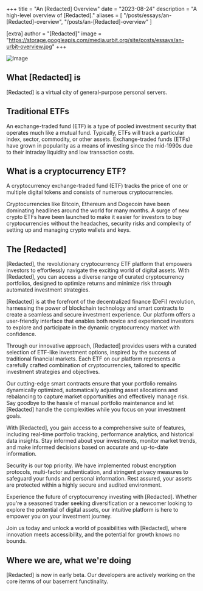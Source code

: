 +++
title = "An [Redacted] Overview"
date = "2023-08-24"
description = "A high-level overview of [Redacted]."
aliases = [
  "/posts/essays/an-[Redacted]-overview",
  "/posts/an-[Redacted]-overview"
]

[extra]
author = "[Redacted]"
image = "https://storage.googleapis.com/media.urbit.org/site/posts/essays/an-urbit-overview.jpg"
+++

![Image](https://storage.googleapis.com/media.urbit.org/site/posts/essays/an-urbit-overview.jpg)

## What [Redacted] is

[Redacted] is a virtual city of general-purpose personal servers.

## Traditional ETFs

An exchange-traded fund (ETF) is a type of pooled investment security that operates much like a mutual fund. Typically, ETFs will track a particular index, sector, commodity, or other assets. Exchange-traded funds (ETFs) have grown in popularity as a means of investing since the mid-1990s due to their intraday liquidity and low transaction costs.

## What is a cryptocurrency ETF?

A cryptocurrency exchange-traded fund (ETF) tracks the price of one or multiple digital tokens and consists of numerous cryptocurrencies.

Cryptocurrencies like Bitcoin, Ethereum and Dogecoin have been dominating headlines around the world for many months. A surge of new crypto ETFs have been launched to make it easier for investors to buy cryptocurrencies without the headaches, security risks and complexity of setting up and managing crypto wallets and keys.

## The [Redacted]

[Redacted], the revolutionary cryptocurrency ETF platform that empowers investors to effortlessly navigate the exciting world of digital assets. With [Redacted], you can access a diverse range of curated cryptocurrency portfolios, designed to optimize returns and minimize risk through automated investment strategies.

[Redacted] is at the forefront of the decentralized finance (DeFi) revolution, harnessing the power of blockchain technology and smart contracts to create a seamless and secure investment experience. Our platform offers a user-friendly interface that enables both novice and experienced investors to explore and participate in the dynamic cryptocurrency market with confidence.

Through our innovative approach, [Redacted] provides users with a curated selection of ETF-like investment options, inspired by the success of traditional financial markets. Each ETF on our platform represents a carefully crafted combination of cryptocurrencies, tailored to specific investment strategies and objectives.

Our cutting-edge smart contracts ensure that your portfolio remains dynamically optimized, automatically adjusting asset allocations and rebalancing to capture market opportunities and effectively manage risk. Say goodbye to the hassle of manual portfolio maintenance and let [Redacted] handle the complexities while you focus on your investment goals.

With [Redacted], you gain access to a comprehensive suite of features, including real-time portfolio tracking, performance analytics, and historical data insights. Stay informed about your investments, monitor market trends, and make informed decisions based on accurate and up-to-date information.

Security is our top priority. We have implemented robust encryption protocols, multi-factor authentication, and stringent privacy measures to safeguard your funds and personal information. Rest assured, your assets are protected within a highly secure and audited environment.

Experience the future of cryptocurrency investing with [Redacted]. Whether you're a seasoned trader seeking diversification or a newcomer looking to explore the potential of digital assets, our intuitive platform is here to empower you on your investment journey.

Join us today and unlock a world of possibilities with [Redacted], where innovation meets accessibility, and the potential for growth knows no bounds.


## Where we are, what we're doing

[Redacted] is now in early beta. Our developers are actively working on the core iterms of our basement functinality. 
